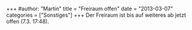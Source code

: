 +++
#author: "Martin"
title = "Freiraum offen"
date = "2013-03-07"
categories = ["Sonstiges"]
+++
Der Freiraum ist bis auf weiteres ab jetzt offen (7.3. 17:48).

